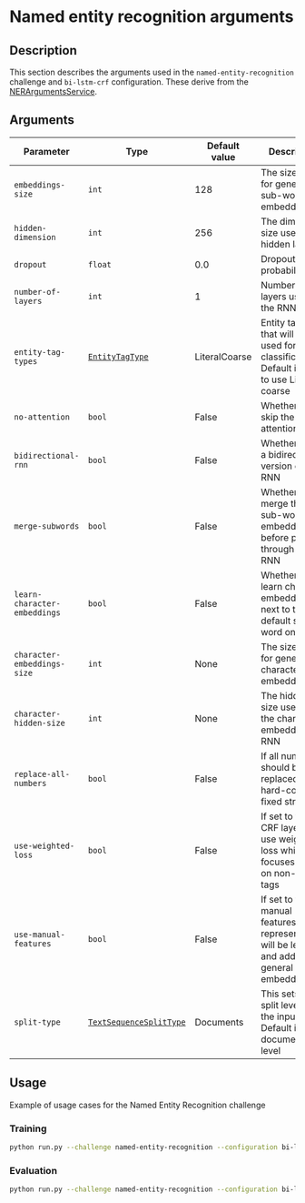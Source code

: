 # Named entity recognition arguments

## Description

This section describes the arguments used in the `named-entity-recognition` challenge and `bi-lstm-crf` configuration. These derive from the [NERArgumentsService](../../services/arguments/ner_arguments_service.py).

## Arguments

| Parameter     | Type          | Default value  | Description |
| ------------- | ------------- | -------------- |-------------|
| `embeddings-size` | `int` | 128 | The size used for generating sub-word embeddings |
| `hidden-dimension` | `int` | 256 | The dimension size used for hidden layers |
| `dropout` | `float` | 0.0 | Dropout probability |
| `number-of-layers` | `int` | 1 | Number of layers used for the RNN |
| `entity-tag-types` | [`EntityTagType`](../../../enums/entity_tag_type.py) | LiteralCoarse | Entity tag types that will be used for classification. Default is only to use Literal coarse
| `no-attention` | `bool` | False | Whether to skip the attention layer |
| `bidirectional-rnn` | `bool` | False | Whether to use a bidirectional version of the RNN |
| `merge-subwords` | `bool` | False | Whether to merge the sub-word embeddings before passing through the RNN |
| `learn-character-embeddings` | `bool` | False | Whether to learn character embeddings next to the default sub-word ones | |
| `character-embeddings-size` | `int` | None | The size used for generating character embeddings |
| `character-hidden-size` | `int` | None | The hidden size used for the character embeddings RNN
| `replace-all-numbers` | `bool` | False | If all numbers should be replaced by a hard-coded fixed string |
| `use-weighted-loss` | `bool` | False | If set to true, CRF layer will use weighted loss which focuses more on non-empty tags |
| `use-manual-features` | `bool` | False | If set to true, manual features representations will be learned and added to general embeddings | |
| `split-type` | [`TextSequenceSplitType`](../../enums/text_sequence_split_type.py) | Documents | This sets the split level of the input data. Default is document-level

## Usage

Example of usage cases for the Named Entity Recognition challenge

### Training

```bash
python run.py --challenge named-entity-recognition --configuration bi-lstm-crf --epochs 100000 --device cuda --eval-freq 5 --seed 13 --learning-rate 1e-2 --metric-types f1-score precision recall --language english --batch-size 32 --checkpoint-name english-ner --no-attention --pretrained-weights bert-base-cased --pretrained-model-size 768 --pretrained-max-length 512 --learn-new-embeddings --hidden-dimension 128 --bidirectional-rnn --number-of-layers 1 --embeddings-size 32 --learn-character-embeddings --character-embeddings-size 16 --character-hidden-size 32 --replace-all-numbers --merge-subwords --split-type segment --entity-tag-types literal-fine literal-coarse metonymic-fine metonymic-coarse component nested --reset-training-on-early-stop --training-reset-epoch-limit 5 --patience 3
```

### Evaluation

```bash
python run.py --challenge named-entity-recognition --configuration bi-lstm-crf --device cuda --seed 13 --metric-types f1-score --language german  --checkpoint-name german-ner --batch-size 1 --evaluate --pretrained-weights bert-base-german-cased --pretrained-model bert --include-pretrained-model --pretrained-model-size 768 --pretrained-max-length 512 --include-fasttext-model --fasttext-model de-ft-model.bin --fasttext-model-size 300 --hidden-dimension 512 --embeddings-size 128 --number-of-layers 1 --dropout 0.5 --bidirectional-rnn --no-attention --learn-character-embeddings --character-embeddings-size 16 --character-hidden-size 32 --replace-all-numbers --merge-subwords --split-type document --entity-tag-types literal-fine
```